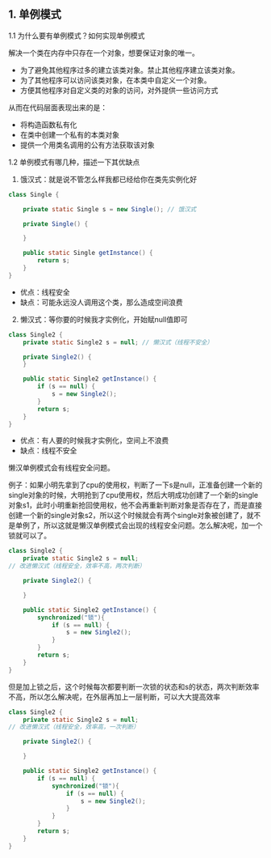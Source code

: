 ## 1. 单例模式

1.1 为什么要有单例模式？如何实现单例模式

解决一个类在内存中只存在一个对象，想要保证对象的唯一。
- 为了避免其他程序过多的建立该类对象。禁止其他程序建立该类对象。
- 为了其他程序可以访问该类对象，在本类中自定义一个对象。
- 方便其他程序对自定义类的对象的访问，对外提供一些访问方式

从而在代码层面表现出来的是：

- 将构造函数私有化
- 在类中创建一个私有的本类对象
- 提供一个用类名调用的公有方法获取该对象

1.2 单例模式有哪几种，描述一下其优缺点

1. 饿汉式：就是说不管怎么样我都已经给你在类先实例化好
```java
class Single {

    private static Single s = new Single(); // 饿汉式

    private Single() {

    }

    public static Single getInstance() {
        return s;
    }
}
```
- 优点：线程安全
- 缺点：可能永远没人调用这个类，那么造成空间浪费

2. 懒汉式：等你要的时候我才实例化，开始赋null值即可
```java
class Single2 {
    private static Single2 s = null; // 懒汉式（线程不安全）

    private Single2() {
    }

    public static Single2 getInstance() {
        if (s == null) {
            s = new Single2();
        }
        return s;
    }
}
```
- 优点：有人要的时候我才实例化，空间上不浪费
- 缺点：线程不安全

懒汉单例模式会有线程安全问题。

例子：如果小明先拿到了cpu的使用权，判断了一下s是null，正准备创建一个新的single对象的时候，大明抢到了cpu使用权，然后大明成功创建了一个新的single对象s1，此时小明重新抢回使用权，他不会再重新判断对象是否存在了，而是直接创建一个新的single对象s2，所以这个时候就会有两个single对象被创建了，就不是单例了，所以这就是懒汉单例模式会出现的线程安全问题。怎么解决呢，加一个锁就可以了。

```java
class Single2 {
    private static Single2 s = null;
// 改进懒汉式（线程安全，效率不高，两次判断）

    private Single2() {

    }

    public static Single2 getInstance() {
        synchronized("锁"){
            if (s == null) {
                s = new Single2();
            }
        }
        return s;
    }
}
```
但是加上锁之后，这个时候每次都要判断一次锁的状态和s的状态，两次判断效率不高，所以怎么解决呢，在外层再加上一层判断，可以大大提高效率
```java
class Single2 {
    private static Single2 s = null;
// 改进懒汉式（线程安全，效率高，一次判断）

    private Single2() {

    }

    public static Single2 getInstance() {
        if (s == null) {
            synchronized("锁"){
                if (s == null) {
                    s = new Single2();
                }
            }
        }
        return s;
    }
}
```












